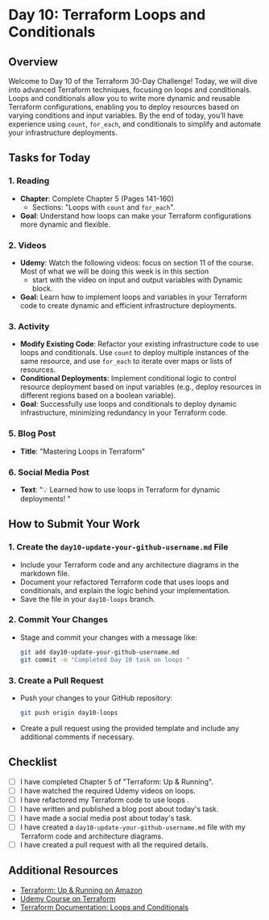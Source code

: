 # Day 10: Terraform Loops and Conditionals

## Overview

Welcome to Day 10 of the Terraform 30-Day Challenge! Today, we will dive into advanced Terraform techniques, focusing on loops and conditionals. Loops and conditionals allow you to write more dynamic and reusable Terraform configurations, enabling you to deploy resources based on varying conditions and input variables. By the end of today, you’ll have experience using `count`, `for_each`, and conditionals to simplify and automate your infrastructure deployments.

## Tasks for Today

### 1. **Reading**
   - **Chapter**: Complete Chapter 5 (Pages 141-160)
     - Sections: "Loops with `count` and `for_each`".
   - **Goal**: Understand how loops can make your Terraform configurations more dynamic and flexible.

### 2. **Videos**
   - **Udemy**: Watch the following videos: focus on section 11 of the course. Most of what we will be doing this week is in this section
     - start with the video on input and output variables with Dynamic block. 
   - **Goal**: Learn how to implement loops and variables  in your Terraform code to create dynamic and efficient infrastructure deployments.

### 3. **Activity**
   - **Modify Existing Code**: Refactor your existing infrastructure code to use loops and conditionals. Use `count` to deploy multiple instances of the same resource, and use `for_each` to iterate over maps or lists of resources.
   - **Conditional Deployments**: Implement conditional logic to control resource deployment based on input variables (e.g., deploy resources in different regions based on a boolean variable).
   - **Goal**: Successfully use loops and conditionals to deploy dynamic infrastructure, minimizing redundancy in your Terraform code.


### 5. **Blog Post**
   - **Title**: "Mastering Loops  in Terraform"

### 6. **Social Media Post**
   - **Text**: "💡 Learned how to use loops  in Terraform for dynamic deployments! "

## How to Submit Your Work

### 1. **Create the `day10-update-your-github-username.md` File**
   - Include your Terraform code and any architecture diagrams in the markdown file.
   - Document your refactored Terraform code that uses loops and conditionals, and explain the logic behind your implementation.
   - Save the file in your `day10-loops` branch.

### 2. **Commit Your Changes**
   - Stage and commit your changes with a message like:
     ```bash
     git add day10-update-your-github-username.md
     git commit -m "Completed Day 10 task on loops "
     ```

### 3. **Create a Pull Request**
   - Push your changes to your GitHub repository:
     ```bash
     git push origin day10-loops
     ```
   - Create a pull request using the provided template and include any additional comments if necessary.

## Checklist

- [ ] I have completed Chapter 5 of "Terraform: Up & Running".
- [ ] I have watched the required Udemy videos on loops.
- [ ] I have refactored my Terraform code to use loops .
- [ ] I have written and published a blog post about today's task.
- [ ] I have made a social media post about today's task.
- [ ] I have created a `day10-update-your-github-username.md` file with my Terraform code and architecture diagrams.
- [ ] I have created a pull request with all the required details.

## Additional Resources

- [Terraform: Up & Running on Amazon](https://www.amazon.com/Terraform-Running-Infrastructure-Configuration-Management/dp/1492046906)
- [Udemy Course on Terraform](https://www.udemy.com/course/terraform/)
- [Terraform Documentation: Loops and Conditionals](https://www.terraform.io/docs/language/expressions/for.html)
